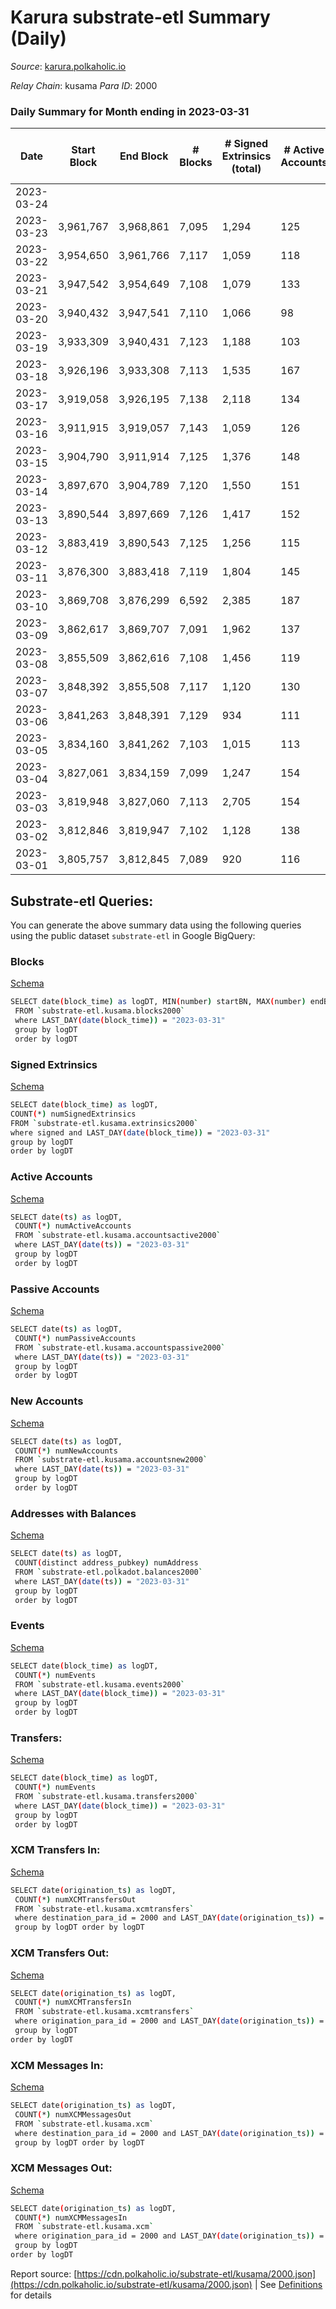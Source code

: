 # Karura substrate-etl Summary (Daily)

_Source_: [karura.polkaholic.io](https://karura.polkaholic.io)

*Relay Chain*: kusama
*Para ID*: 2000



### Daily Summary for Month ending in 2023-03-31


| Date | Start Block | End Block | # Blocks  | # Signed Extrinsics (total) | # Active Accounts | # Passive | # New | # Addresses with Balances | # Events | # Transfers | # XCM Transfers In | # XCM Transfers Out | # XCM In | # XCM Out | Issues | 
| ---- | ----------- | --------- | --------  | --------------------------- | ----------------- | --------- | ----- | ------------------------- | -------- | ----------- | ------------------ | ------------------- | -------- | --------- | ------ |
| 2023-03-24 |  |  |   |  |  |  |  |  |  |   |   |   |  |  |  |
| 2023-03-23 | 3,961,767 | 3,968,861 | 7,095  | 1,294 | 125 | 37 | 9 | 95,553 | 60,321 | 1,338 ($298,728.19) | 45 ($5,639.16) | 66 ($17,337.37) | 45 | 71 |  |
| 2023-03-22 | 3,954,650 | 3,961,766 | 7,117  | 1,059 | 118 | 28 | 9 | 95,545 | 58,588 | 1,001 ($234,734.77) | 77 ($17,525.58) | 83 ($13,747.31) | 78 | 88 |  |
| 2023-03-21 | 3,947,542 | 3,954,649 | 7,108  | 1,079 | 133 | 35 | 16 | 95,539 | 58,825 | 1,093 ($190,374.41) | 56 ($9,819.46) | 63 ($51,944.21) | 56 | 69 |  |
| 2023-03-20 | 3,940,432 | 3,947,541 | 7,110  | 1,066 | 98 | 28 | 7 | 95,524 | 58,535 | 1,051 ($180,782.00) | 42 ($8,444.40) | 59 ($17,610.55) | 42 | 65 |  |
| 2023-03-19 | 3,933,309 | 3,940,431 | 7,123  | 1,188 | 103 | 29 | 4 | 95,519 | 59,847 | 1,245 ($209,124.36) | 48 ($8,329.61) | 51 ($23,259.57) | 47 | 53 |  |
| 2023-03-18 | 3,926,196 | 3,933,308 | 7,113  | 1,535 | 167 | 31 | 11 | 95,517 | 63,435 | 1,849 ($262,758.73) | 79 ($24,398.99) | 88 ($37,912.88) | 80 | 94 |  |
| 2023-03-17 | 3,919,058 | 3,926,195 | 7,138  | 2,118 | 134 | 209 | 168 | 95,509 | 69,159 | 2,788 ($397,617.28) | 84 ($29,628.13) | 96 ($35,047.42) | 86 | 102 |  |
| 2023-03-16 | 3,911,915 | 3,919,057 | 7,143  | 1,059 | 126 | 34 | 11 | 95,342 | 58,362 | 862 ($159,713.94) | 88 ($70,094.77) | 95 ($68,699.76) | 89 | 99 |  |
| 2023-03-15 | 3,904,790 | 3,911,914 | 7,125  | 1,376 | 148 | 36 | 10 | 95,334 | 62,500 | 1,743 ($320,364.61) | 99 ($43,591.28) | 95 ($49,857.35) | 99 | 94 |  |
| 2023-03-14 | 3,897,670 | 3,904,789 | 7,120  | 1,550 | 151 | 42 | 17 | 95,325 | 64,196 | 2,064 ($285,036.01) | 66 ($12,642.75) | 81 ($32,108.64) | 66 | 84 |  |
| 2023-03-13 | 3,890,544 | 3,897,669 | 7,126  | 1,417 | 152 | 36 | 14 | 95,308 | 61,788 | 1,474 ($210,579.32) | 88 ($20,908.85) | 68 ($20,225.26) | 90 | 69 |  |
| 2023-03-12 | 3,883,419 | 3,890,543 | 7,125  | 1,256 | 115 | 34 | 14 | 95,294 | 60,455 | 1,310 ($304,143.93) | 89 ($28,877.70) | 95 ($100,308.59) | 89 | 99 |  |
| 2023-03-11 | 3,876,300 | 3,883,418 | 7,119  | 1,804 | 145 | 39 | 15 | 95,281 | 65,860 | 2,033 ($285,859.92) | 152 ($99,408.18) | 147 ($102,560.84) | 150 | 140 |  |
| 2023-03-10 | 3,869,708 | 3,876,299 | 6,592  | 2,385 | 187 | 52 | 29 | 95,266 | 68,142 | 3,125 ($873,945.02) | 113 ($103,200.87) | 112 ($94,128.86) | 100 | 108 |  |
| 2023-03-09 | 3,862,617 | 3,869,707 | 7,091  | 1,962 | 137 | 43 | 18 | 95,239 | 66,649 | 2,216 ($838,048.61) | 105 ($93,978.87) | 92 ($41,837.68) | 105 | 96 |  |
| 2023-03-08 | 3,855,509 | 3,862,616 | 7,108  | 1,456 | 119 | 28 | 8 | 95,222 | 61,884 | 1,374 ($528,158.12) | 64 ($43,429.67) | 56 ($29,149.84) | 72 | 60 |  |
| 2023-03-07 | 3,848,392 | 3,855,508 | 7,117  | 1,120 | 130 | 28 | 6 | 95,215 | 58,795 | 867 ($500,973.21) | 82 ($18,392.84) | 89 ($25,179.62) | 82 | 94 |  |
| 2023-03-06 | 3,841,263 | 3,848,391 | 7,129  | 934 | 111 | 25 | 10 | 95,211 | 56,916 | 663 ($102,239.41) | 33 ($6,824.93) | 43 ($12,440.78) | 34 | 48 |  |
| 2023-03-05 | 3,834,160 | 3,841,262 | 7,103  | 1,015 | 113 | 29 | 7 | 95,202 | 58,148 | 899 ($209,741.94) | 83 ($18,095.24) | 87 ($29,431.45) | 86 | 95 |  |
| 2023-03-04 | 3,827,061 | 3,834,159 | 7,099  | 1,247 | 154 | 32 | 7 | 95,195 | 59,500 | 1,092 ($166,237.43) | 48 ($20,294.62) | 56 ($26,170.18) | 48 | 59 |  |
| 2023-03-03 | 3,819,948 | 3,827,060 | 7,113  | 2,705 | 154 | 34 | 11 | 95,217 | 71,342 | 2,105 ($379,171.77) | 129 ($61,346.86) | 104 ($43,090.82) | 125 | 107 |  |
| 2023-03-02 | 3,812,846 | 3,819,947 | 7,102  | 1,128 | 138 | 29 | 13 | 95,207 | 58,105 | 771 ($153,334.85) | 43 ($11,903.64) | 62 ($51,063.31) | 43 | 68 |  |
| 2023-03-01 | 3,805,757 | 3,812,845 | 7,089  | 920 | 116 | 26 | 7 | 95,195 | 56,250 | 593 ($153,653.36) | 27 ($10,028.48) | 30 ($11,015.33) | 27 | 33 |  |

## Substrate-etl Queries:
You can generate the above summary data using the following queries using the public dataset `substrate-etl` in Google BigQuery:


### Blocks 

[Schema](https://github.com/colorfulnotion/substrate-etl/blob/main/schema/blocks.json)

```bash
SELECT date(block_time) as logDT, MIN(number) startBN, MAX(number) endBN, COUNT(*) numBlocks 
 FROM `substrate-etl.kusama.blocks2000`  
 where LAST_DAY(date(block_time)) = "2023-03-31" 
 group by logDT 
 order by logDT
```

### Signed Extrinsics 

[Schema](https://github.com/colorfulnotion/substrate-etl/blob/main/schema/extrinsics.json)

```bash
SELECT date(block_time) as logDT, 
COUNT(*) numSignedExtrinsics 
FROM `substrate-etl.kusama.extrinsics2000`  
where signed and LAST_DAY(date(block_time)) = "2023-03-31" 
group by logDT 
order by logDT
```

### Active Accounts 

[Schema](https://github.com/colorfulnotion/substrate-etl/blob/main/schema/accountsactive.json)

```bash
SELECT date(ts) as logDT, 
 COUNT(*) numActiveAccounts 
 FROM `substrate-etl.kusama.accountsactive2000` 
 where LAST_DAY(date(ts)) = "2023-03-31" 
 group by logDT 
 order by logDT
```

### Passive Accounts 

[Schema](https://github.com/colorfulnotion/substrate-etl/blob/main/schema/accountspassive.json)

```bash
SELECT date(ts) as logDT, 
 COUNT(*) numPassiveAccounts 
 FROM `substrate-etl.kusama.accountspassive2000` 
 where LAST_DAY(date(ts)) = "2023-03-31" 
 group by logDT 
 order by logDT
```

### New Accounts 

[Schema](https://github.com/colorfulnotion/substrate-etl/blob/main/schema/accountsnew.json)

```bash
SELECT date(ts) as logDT, 
 COUNT(*) numNewAccounts 
 FROM `substrate-etl.kusama.accountsnew2000` 
 where LAST_DAY(date(ts)) = "2023-03-31" 
 group by logDT
 order by logDT
```

### Addresses with Balances 

[Schema](https://github.com/colorfulnotion/substrate-etl/blob/main/schema/balances.json)

```bash
SELECT date(ts) as logDT,
 COUNT(distinct address_pubkey) numAddress 
 FROM `substrate-etl.polkadot.balances2000` 
 where LAST_DAY(date(ts)) = "2023-03-31" 
 group by logDT 
 order by logDT
```

### Events 

[Schema](https://github.com/colorfulnotion/substrate-etl/blob/main/schema/events.json)

```bash
SELECT date(block_time) as logDT, 
 COUNT(*) numEvents 
 FROM `substrate-etl.kusama.events2000` 
 where LAST_DAY(date(block_time)) = "2023-03-31" 
 group by logDT 
 order by logDT
```

### Transfers:

[Schema](https://github.com/colorfulnotion/substrate-etl/blob/main/schema/transfers.json)

```bash
SELECT date(block_time) as logDT, 
 COUNT(*) numEvents 
 FROM `substrate-etl.kusama.transfers2000` 
 where LAST_DAY(date(block_time)) = "2023-03-31" 
 group by logDT 
 order by logDT
```

### XCM Transfers In: 

[Schema](https://github.com/colorfulnotion/substrate-etl/blob/main/schema/xcmtransfers.json)

```bash
SELECT date(origination_ts) as logDT, 
 COUNT(*) numXCMTransfersOut 
 FROM `substrate-etl.kusama.xcmtransfers` 
 where destination_para_id = 2000 and LAST_DAY(date(origination_ts)) = "2023-03-31" 
 group by logDT order by logDT
```

### XCM Transfers Out: 

[Schema](https://github.com/colorfulnotion/substrate-etl/blob/main/schema/xcmtransfers.json)

```bash
SELECT date(origination_ts) as logDT, 
 COUNT(*) numXCMTransfersIn 
 FROM `substrate-etl.kusama.xcmtransfers` 
 where origination_para_id = 2000 and LAST_DAY(date(origination_ts)) = "2023-03-31" 
 group by logDT 
order by logDT
```

### XCM Messages In: 

[Schema](https://github.com/colorfulnotion/substrate-etl/blob/main/schema/xcm.json)

```bash
SELECT date(origination_ts) as logDT, 
 COUNT(*) numXCMMessagesOut 
 FROM `substrate-etl.kusama.xcm` 
 where destination_para_id = 2000 and LAST_DAY(date(origination_ts)) = "2023-03-31" 
 group by logDT order by logDT
```

### XCM Messages Out: 

[Schema](https://github.com/colorfulnotion/substrate-etl/blob/main/schema/xcm.json)

```bash
SELECT date(origination_ts) as logDT, 
 COUNT(*) numXCMMessagesIn 
 FROM `substrate-etl.kusama.xcm` 
 where origination_para_id = 2000 and LAST_DAY(date(origination_ts)) = "2023-03-31" 
 group by logDT 
order by logDT
```


Report source: [https://cdn.polkaholic.io/substrate-etl/kusama/2000.json](https://cdn.polkaholic.io/substrate-etl/kusama/2000.json) | See [Definitions](/DEFINITIONS.md) for details
